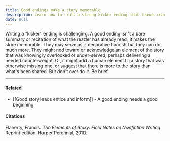 ```yaml
---
title: Good endings make a story memorable
description: Learn how to craft a strong kicker ending that leaves readers thinking by adding depth, surprise, or a human touch without simply repeating the story’s main points.
date: null
---
```


Writing a "kicker" ending is challenging. A good ending isn't a bare summary or recitation of what the reader has already read; it makes the store memorable. They may serve as a decorative flourish but they can do much more. They might nod toward or acknowledge an element of the story that was knowingly overlooked or under-served, perhaps delivering a needed counterweight. Or, it might add a human element to a story that was otherwise missing one, or suggest that there is more to the story than what's been shared. But don't over do it. Be brief.

---

#### Related

- [[Good story leads entice and inform]] - A good ending needs a good beginning

#### Citations

Flaherty, Francis. _The Elements of Story: Field Notes on Nonfiction Writing_. Reprint edition. Harper Perennial, 2010.
